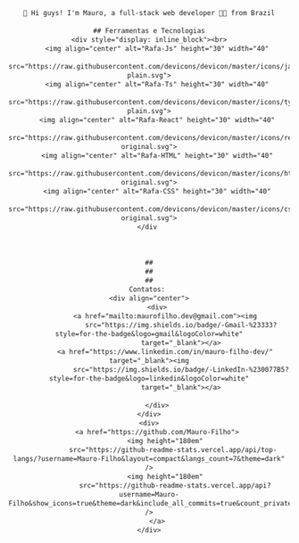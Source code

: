 <div align="center">

    👋 Hi guys! I'm Mauro, a full-stack web developer 👨‍💻 from Brazil

    ## Ferramentas e Tecnologias
    <div style="display: inline_block"><br>
        <img align="center" alt="Rafa-Js" height="30" width="40"
            src="https://raw.githubusercontent.com/devicons/devicon/master/icons/javascript/javascript-plain.svg">
        <img align="center" alt="Rafa-Ts" height="30" width="40"
            src="https://raw.githubusercontent.com/devicons/devicon/master/icons/typescript/typescript-plain.svg">
        <img align="center" alt="Rafa-React" height="30" width="40"
            src="https://raw.githubusercontent.com/devicons/devicon/master/icons/react/react-original.svg">
        <img align="center" alt="Rafa-HTML" height="30" width="40"
            src="https://raw.githubusercontent.com/devicons/devicon/master/icons/html5/html5-original.svg">
        <img align="center" alt="Rafa-CSS" height="30" width="40"
            src="https://raw.githubusercontent.com/devicons/devicon/master/icons/css3/css3-original.svg">
    </div 
 


    ##
    ##
    ##
    Contatos: 
    <div align="center">
        <div>
            <a href="mailto:maurofilho.dev@gmail.com"><img
                    src="https://img.shields.io/badge/-Gmail-%23333?style=for-the-badge&logo=gmail&logoColor=white"
                    target="_blank"></a>
            <a href="https://www.linkedin.com/in/mauro-filho-dev/" target="_blank"><img
                    src="https://img.shields.io/badge/-LinkedIn-%230077B5?style=for-the-badge&logo=linkedin&logoColor=white"
                    target="_blank"></a>

        </div>
    </div>
    <div>
        <a href="https://github.com/Mauro-Filho">
            <img height="180em"
                src="https://github-readme-stats.vercel.app/api/top-langs/?username=Mauro-Filho&layout=compact&langs_count=7&theme=dark" />
            <img height="180em"
                 src="https://github-readme-stats.vercel.app/api?username=Mauro-Filho&show_icons=true&theme=dark&include_all_commits=true&count_private=true" />
        </a>
    </div>

</div>
